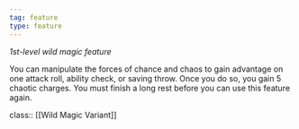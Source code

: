 ```yaml
---
tag: feature
type: feature
---
```

_1st-level wild magic feature_ 

You can manipulate the forces of chance and chaos to gain advantage on one attack roll, ability check, or saving throw. Once you do so, you gain 5 chaotic charges. You must finish a long rest before you can use this feature again.


class:: [[Wild Magic Variant]]